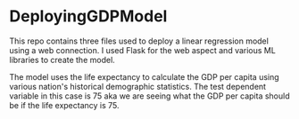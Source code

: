 # DeployingGDPModel

This repo contains three files used to deploy a linear regression model using a web connection.
I used Flask for the web aspect and various ML libraries to create the model.

The model uses the life expectancy to calculate the GDP per capita using various nation's historical demographic statistics.
The test dependent variable in this case is 75 aka we are seeing what the GDP per capita should be if the life expectancy is 75.
